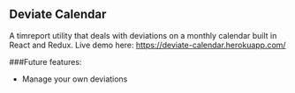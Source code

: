 ## Deviate Calendar
A timreport utility that deals with deviations on a monthly calendar built in React and Redux.
Live demo here: https://deviate-calendar.herokuapp.com/

###Future features:
+ Manage your own deviations
